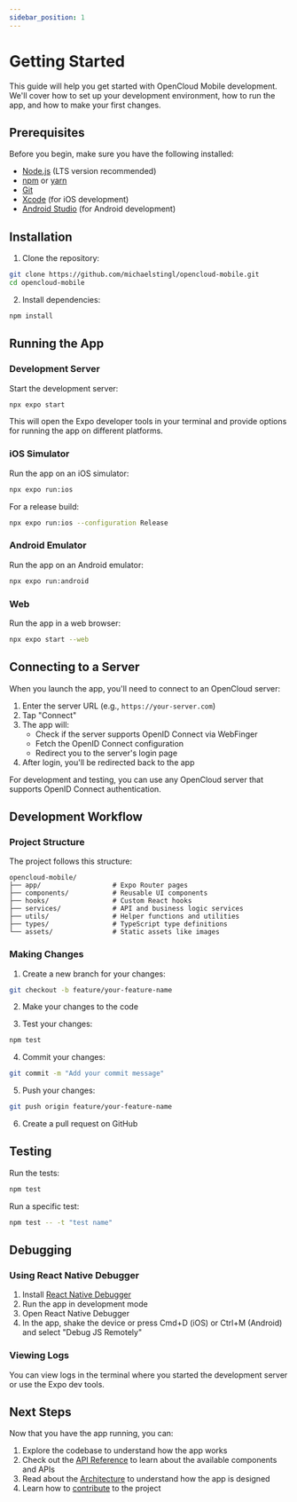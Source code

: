 ```yaml
---
sidebar_position: 1
---
```


# Getting Started

This guide will help you get started with OpenCloud Mobile development. We'll cover how to set up your development environment, how to run the app, and how to make your first changes.

## Prerequisites

Before you begin, make sure you have the following installed:

- [Node.js](https://nodejs.org/) (LTS version recommended)
- [npm](https://www.npmjs.com/) or [yarn](https://yarnpkg.com/)
- [Git](https://git-scm.com/)
- [Xcode](https://developer.apple.com/xcode/) (for iOS development)
- [Android Studio](https://developer.android.com/studio) (for Android development)

## Installation

1. Clone the repository:

```bash
git clone https://github.com/michaelstingl/opencloud-mobile.git
cd opencloud-mobile
```

2. Install dependencies:

```bash
npm install
```

## Running the App

### Development Server

Start the development server:

```bash
npx expo start
```

This will open the Expo developer tools in your terminal and provide options for running the app on different platforms.

### iOS Simulator

Run the app on an iOS simulator:

```bash
npx expo run:ios
```

For a release build:

```bash
npx expo run:ios --configuration Release
```

### Android Emulator

Run the app on an Android emulator:

```bash
npx expo run:android
```

### Web

Run the app in a web browser:

```bash
npx expo start --web
```

## Connecting to a Server

When you launch the app, you'll need to connect to an OpenCloud server:

1. Enter the server URL (e.g., `https://your-server.com`)
2. Tap "Connect"
3. The app will:
   - Check if the server supports OpenID Connect via WebFinger
   - Fetch the OpenID Connect configuration
   - Redirect you to the server's login page
4. After login, you'll be redirected back to the app

For development and testing, you can use any OpenCloud server that supports OpenID Connect authentication.

## Development Workflow

### Project Structure

The project follows this structure:

```
opencloud-mobile/
├── app/                  # Expo Router pages
├── components/           # Reusable UI components
├── hooks/                # Custom React hooks
├── services/             # API and business logic services
├── utils/                # Helper functions and utilities
├── types/                # TypeScript type definitions
└── assets/               # Static assets like images
```

### Making Changes

1. Create a new branch for your changes:

```bash
git checkout -b feature/your-feature-name
```

2. Make your changes to the code

3. Test your changes:

```bash
npm test
```

4. Commit your changes:

```bash
git commit -m "Add your commit message"
```

5. Push your changes:

```bash
git push origin feature/your-feature-name
```

6. Create a pull request on GitHub

## Testing

Run the tests:

```bash
npm test
```

Run a specific test:

```bash
npm test -- -t "test name"
```

## Debugging

### Using React Native Debugger

1. Install [React Native Debugger](https://github.com/jhen0409/react-native-debugger)
2. Run the app in development mode
3. Open React Native Debugger
4. In the app, shake the device or press Cmd+D (iOS) or Ctrl+M (Android) and select "Debug JS Remotely"

### Viewing Logs

You can view logs in the terminal where you started the development server or use the Expo dev tools.

## Next Steps

Now that you have the app running, you can:

1. Explore the codebase to understand how the app works
2. Check out the [API Reference](/docs/api/overview) to learn about the available components and APIs
3. Read about the [Architecture](/docs/architecture/overview) to understand how the app is designed
4. Learn how to [contribute](/docs/contributing/how-to-contribute) to the project